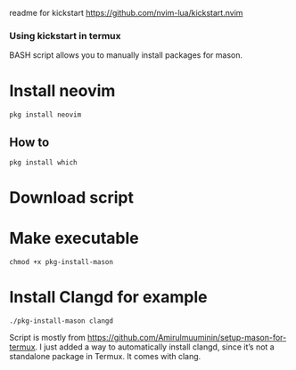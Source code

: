 readme for kickstart https://github.com/nvim-lua/kickstart.nvim

### Using kickstart in termux

BASH script allows you to manually install packages for mason.

# Install neovim
```
pkg install neovim
```
## How to
```
pkg install which
```
# Download script

# Make executable
```
chmod +x pkg-install-mason
```
# Install Clangd for example
```
./pkg-install-mason clangd
```

Script is mostly from https://github.com/Amirulmuuminin/setup-mason-for-termux.
I just added a way to automatically install clangd, since it’s not a standalone package in Termux.
It comes with clang.
